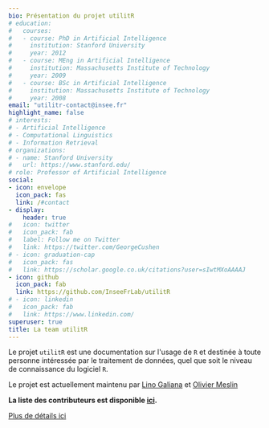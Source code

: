 ```yaml
---
bio: Présentation du projet utilitR
# education:
#   courses:
#   - course: PhD in Artificial Intelligence
#     institution: Stanford University
#     year: 2012
#   - course: MEng in Artificial Intelligence
#     institution: Massachusetts Institute of Technology
#     year: 2009
#   - course: BSc in Artificial Intelligence
#     institution: Massachusetts Institute of Technology
#     year: 2008
email: "utilitr-contact@insee.fr"
highlight_name: false
# interests:
# - Artificial Intelligence
# - Computational Linguistics
# - Information Retrieval
# organizations:
# - name: Stanford University
#   url: https://www.stanford.edu/
# role: Professor of Artificial Intelligence
social:
- icon: envelope
  icon_pack: fas
  link: /#contact
- display:
    header: true
#   icon: twitter
#   icon_pack: fab
#   label: Follow me on Twitter
#   link: https://twitter.com/GeorgeCushen
# - icon: graduation-cap
#   icon_pack: fas
#   link: https://scholar.google.co.uk/citations?user=sIwtMXoAAAAJ
- icon: github
  icon_pack: fab
  link: https://github.com/InseeFrLab/utilitR
# - icon: linkedin
#   icon_pack: fab
#   link: https://www.linkedin.com/
superuser: true
title: La team utilitR
---
```


Le projet `utilitR` est une documentation sur l'usage de `R` et destinée à
toute personne intéressée par le traitement de données, quel que soit le niveau de connaissance du logiciel `R`.

Le projet est actuellement maintenu par [Lino Galiana](https://github.com/linogaliana)
et [Olivier Meslin](https://github.com/oliviermeslin)

**La liste des contributeurs est disponible [ici](https://github.com/InseeFrLab/utilitR/blob/master/DESCRIPTION).**

[Plus de détails ici](post/about-utilitr/)
